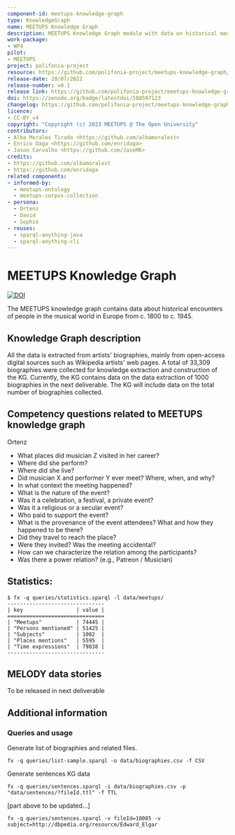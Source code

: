 ```yaml
---
component-id: meetups-knowledge-graph
type: KnowledgeGraph
name: MEETUPS Knowledge Graph
description: MEETUPS Knowledge Graph module with data on historical meetups and related to MEETUPS Pilot
work-package:
- WP4
pilot:
- MEETUPS
project: polifonia-project
resource: https://github.com/polifonia-project/meetups-knowledge-graph/
release-date: 20/07/2022
release-number: v0.1
release link: https://github.com/polifonia-project/meetups-knowledge-graph/releases/tag/v0.1
doi: https://zenodo.org/badge/latestdoi/588597123
changelog: https://github.com/polifonia-project/meetups-knowledge-graph/releases/tag/v0.1
licence:
- CC-BY_v4
copyright: "Copyright (c) 2023 MEETUPS @ The Open University"
contributors:
- Alba Morales Tirado <https://github.com/albamoralest>
- Enrico Daga <https://github.com/enridaga>
- Jason Carvalho <https://github.com/JaseMK>
credits:
- https://github.com/albamoralest
- https://github.com/enridaga
related components:
- informed-by: 
  - meetups-ontology
  - meetups-corpus-collection
- persona:
  - Ortenz
  - David
  - Sophie
- reuses:
  - sparql-anything-java
  - sparql-anything-cli
---
```


# MEETUPS Knowledge Graph

[![DOI](https://zenodo.org/badge/588597123.svg)](https://zenodo.org/badge/latestdoi/588597123)

The MEETUPS knowledge graph contains data about historical encounters of people in the musical world in Europe from c. 1800 to c. 1945.


## Knowledge Graph description

All the data is extracted from artists' biographies, mainly from open-access digital sources such as Wikipedia artists' web pages.
A total of 33,309 biographies were collected for knowledge extraction and construction of the KG.
Currently, the KG contains data on the data extraction of 1000 biographies in the next deliverable. The KG will include data on the total number of biographies collected.

## Competency questions related to MEETUPS knowledge graph 
Ortenz
- What places did musician Z visited in her career?
- Where did she perform?
- Where did she live?
- Did musician X and performer Y ever meet? Where, when, and why?
- In what context the meeting happened?
- What is the nature of the event?
- Was it a celebration, a festival, a private event?
- Was it a religious or a secular event?
- Who paid to support the event?
- What is the provenance of the event attendees? What and how they happened to be there?
- Did they travel to reach the place?
- Were they invited? Was the meeting accidental?
- How can we characterize the relation among the participants?
- Was there a power relation? (e.g., Patreon / Musician)

## Statistics:
```
$ fx -q queries/statistics.sparql -l data/meetups/
-------------------------------
| key                 | value |
===============================
| "Meetups"           | 74445 |
| "Persons mentioned" | 51425 |
| "Subjects"          | 1002  |
| "Places mentions"   | 5595  |
| "Time expressions"  | 79838 |
-------------------------------
```

## MELODY data stories

To be released in next deliverable

## Additional information  
### Queries and usage

Generate list of biographies and related files.
```
fx -q queries/list-sample.sparql -o data/biographies.csv -f CSV
```
Generate sentences KG data
```
fx -q queries/sentences.sparql -i data/biographies.csv -p "data/sentences/?fileId.ttl" -f TTL
```


[part above to be updated...]

```
fx -q queries/sentences.sparql -v fileId=10085 -v subject=http://dbpedia.org/resource/Edward_Elgar
```
